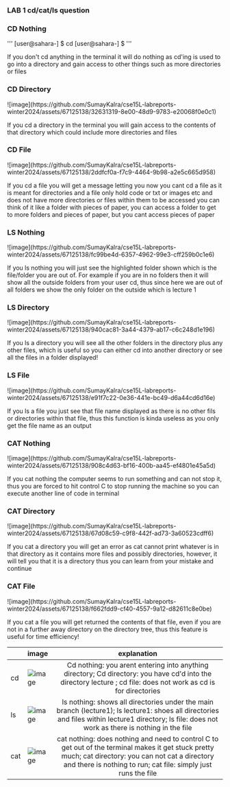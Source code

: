 <h3 id="custom-id">LAB 1 cd/cat/ls question</h3>



<h3 id="custom-id">CD Nothing</h3>

'''
[user@sahara-] $ cd
[user@sahara-] $
'''

If you don't cd anything in the terminal it will do nothing as cd'ing is used to go into a directory and gain access to other things such as more directories or files


<h3 id="custom-id">CD Directory</h3>
![image](https://github.com/SumayKalra/cse15L-labreports-winter2024/assets/67125138/32631319-8e00-48d9-9783-e20068f0e0c1)

If you cd a directory in the terminal you will gain access to the contents of that directory which could include more directories and files

<h3 id="custom-id">CD File</h3>
![image](https://github.com/SumayKalra/cse15L-labreports-winter2024/assets/67125138/2ddfcf0a-f7c9-4464-9b98-a2e5c665d958)

If you cd a file you will get a message letting you now you cant cd a file as it is meant for directories and a file only hold code or txt or images etc and does not have more directories or files within them to be accessed you can think of it like a folder with pieces of paper, you can access a folder to get to more folders and pieces of paper, but you cant access pieces of paper


<h3 id="custom-id">LS Nothing</h3>
![image](https://github.com/SumayKalra/cse15L-labreports-winter2024/assets/67125138/fc99be4d-6357-4962-99e3-cff259b0c1e6)

If you ls nothing you will just see the highlighted folder shown which is the file/folder you are out of. For example if you are in no folders then it will show all the outside folders from your user cd, thus since here we are out of all folders we show the only folder on the outside which is lecture 1


<h3 id="custom-id">LS Directory</h3>
![image](https://github.com/SumayKalra/cse15L-labreports-winter2024/assets/67125138/940cac81-3a44-4379-ab17-c6c248d1e196)

If you ls a directory you will see all the other folders in the directory plus any other files, which is useful so you can either cd into another directory or see all the files in a folder displayed!

<h3 id="custom-id">LS File</h3>
![image](https://github.com/SumayKalra/cse15L-labreports-winter2024/assets/67125138/e91f7c22-0e36-441e-bc49-d6a44cd6d16e)

If you ls a file you just see that file name displayed as there is no other fils or directories within that file, thus this function is kinda useless as you only get the file name as an output

<h3 id="custom-id">CAT Nothing</h3>
![image](https://github.com/SumayKalra/cse15L-labreports-winter2024/assets/67125138/908c4d63-bf16-400b-aa45-ef4801e45a5d)

If you cat nothing the computer seems to run something and can not stop it, thus you are forced to hit control C to stop running the machine so you can execute another line of code in terminal


<h3 id="custom-id">CAT Directory</h3>
![image](https://github.com/SumayKalra/cse15L-labreports-winter2024/assets/67125138/67d08c59-c9f8-442f-ad73-3a60523cdff6)

If you cat a directory you will get an error as cat cannot print whatever is in that directory as it contains more files and possibly directories, however, it will tell you that it is a directory thus you can learn from your mistake and continue 


<h3 id="custom-id">CAT File</h3>
![image](https://github.com/SumayKalra/cse15L-labreports-winter2024/assets/67125138/f662fdd9-cf40-4557-9a12-d82611c8e0be)

If you cat a file you will get returned the contents of that file, even if you are not in a further away directory on the directory tree, thus this feature is useful for time efficiency!


| | image      | explanation | 
| :--- | :---        |    :----:   |  
| cd |![image](https://github.com/SumayKalra/cse15L-labreports-winter2024/assets/67125138/f72b493e-7768-4c7f-be8d-2772abba95af) | Cd nothing: you arent entering into anything directory; Cd directory: you have cd'd into the directory lecture ; cd file: does not work as cd is for directories| 
| ls |![image](https://github.com/SumayKalra/cse15L-labreports-winter2024/assets/67125138/d4349f31-af6e-456e-baad-b676d36ab408) | ls nothing: shows all directories under the main branch (lecture1); ls lecture1: shoes all directories and files within lecture1 directory; ls file: does not work as there is nothing in the file | 
| cat |![image](https://github.com/SumayKalra/cse15L-labreports-winter2024/assets/67125138/b63aad6c-7f3a-4dbd-b1b7-2f20b8353007)| cat nothing: does nothing and need to control C to get out of the terminal makes it get stuck pretty much; cat directory: you can not cat a directory and there is nothing to run; cat file: simply just runs the file | 
